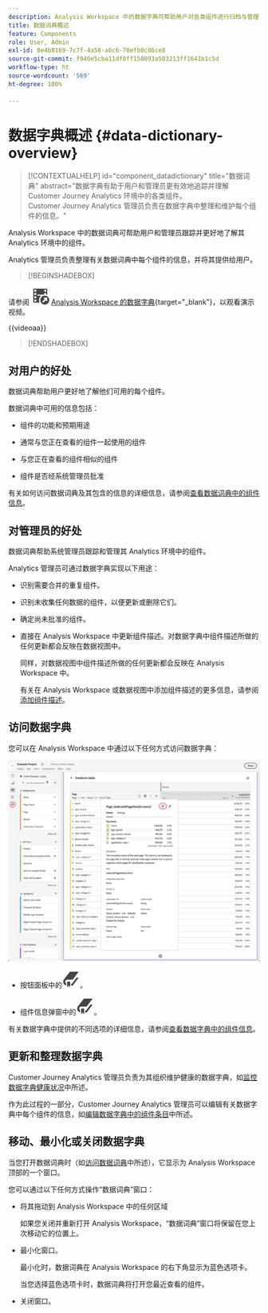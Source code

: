 ```yaml
---
description: Analysis Workspace 中的数据字典可帮助用户对各类组件进行归档与管理，包括其预期用途、是否已获批准、是否为重复项等信息。
title: 数据词典概述
feature: Components
role: User, Admin
exl-id: 8e4b8169-7c7f-4a58-a6c6-70efb0c86ce8
source-git-commit: f940e5cba11df0ff158093a503213ff1641b1c5d
workflow-type: ht
source-wordcount: '569'
ht-degree: 100%

---
```


# 数据字典概述 {#data-dictionary-overview}

<!-- markdownlint-disable MD034 -->

>[!CONTEXTUALHELP]
>id="component_datadictionary"
>title="数据词典"
>abstract="数据字典有助于用户和管理员更有效地追踪并理解 Customer Journey Analytics 环境中的各类组件。<br/>Customer Journey Analytics 管理员负责在数据字典中整理和维护每个组件的信息。"

<!-- markdownlint-enable MD034 -->


Analysis Workspace 中的数据词典可帮助用户和管理员跟踪并更好地了解其 Analytics 环境中的组件。

Analytics 管理员负责整理有关数据词典中每个组件的信息，并将其提供给用户。


>[!BEGINSHADEBOX]

请参阅 ![VideoCheckedOut](/help/assets/icons/VideoCheckedOut.svg) [Analysis Workspace 的数据字典](https://video.tv.adobe.com/v/3418028/?quality=12&learn=on){target="_blank"}，以观看演示视频。

{{videoaa}}

>[!ENDSHADEBOX]



## 对用户的好处

数据词典帮助用户更好地了解他们可用的每个组件。

数据词典中可用的信息包括：

* 组件的功能和预期用途

* 通常与您正在查看的组件一起使用的组件

* 与您正在查看的组件相似的组件

* 组件是否经系统管理员批准

有关如何访问数据词典及其包含的信息的详细信息，请参阅[查看数据词典中的组件信息](/help/components/data-dictionary/view-data-dictionary.md)。

## 对管理员的好处

数据词典帮助系统管理员跟踪和管理其 Analytics 环境中的组件。

Analytics 管理员可通过数据字典实现以下用途：

* 识别需要合并的重复组件。

* 识别未收集任何数据的组件，以便更新或删除它们。

* 确定尚未批准的组件。

* 直接在 Analysis Workspace 中更新组件描述。对数据字典中组件描述所做的任何更新都会反映在数据视图中。

  同样，对数据视图中组件描述所做的任何更新都会反映在 Analysis Workspace 中。

  有关在 Analysis Workspace 或数据视图中添加组件描述的更多信息，请参阅[添加组件描述](/help/components/add-component-descriptions.md)。

## 访问数据字典

您可以在 Analysis Workspace 中通过以下任何方式访问数据字典：

![左侧面板中的“数据字典”图标](assets/data-dictionary-access.png)

* 按钮面板中的![书签](/help/assets/icons/Bookmark.svg)。



* 组件信息弹窗中的![书签](/help/assets/icons/Bookmark.svg)。


有关数据字典中提供的不同选项的详细信息，请参阅[查看数据字典中的组件信息](/help/components/data-dictionary/view-data-dictionary.md)。

## 更新和整理数据字典

Customer Journey Analytics 管理员负责为其组织维护健康的数据字典，如[监控数据字典健康状况](/help/components/data-dictionary/monitor-data-dictionary-health.md)中所述。

作为此过程的一部分，Customer Journey Analytics 管理员可以编辑有关数据字典中每个组件的信息，如[编辑数据字典中的组件条目](/help/components/data-dictionary/edit-entries-data-dictionary.md)中所述。

## 移动、最小化或关闭数据字典

当您打开数据词典时（如[访问数据词典](#access-the-data-dictionary)中所述），它显示为 Analysis Workspace 顶部的一个窗口。

您可以通过以下任何方式操作“数据词典”窗口：

* 将其拖动到 Analysis Workspace 中的任何区域

  如果您关闭并重新打开 Analysis Workspace，“数据词典”窗口将保留在您上次移动它的位置上。<!--True?-->

* 最小化窗口。

  最小化时，数据词典在 Analysis Workspace 的右下角显示为蓝色选项卡。

  当您选择蓝色选项卡时，数据词典将打开您最近查看的组件。

* 关闭窗口。
